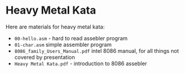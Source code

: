 Heavy Metal Kata
================

Here are materials for heavy metal kata:
 - `00-hello.asm` - hard to read assebler program 
 - `01-char.asm` simple assembler program
 - `8086_family_Users_Manual.pdf` intel 8086 manual, for all things not covered by presentation
 - `Heavy Metal Kata.pdf` - introduction to 8086 assebler
